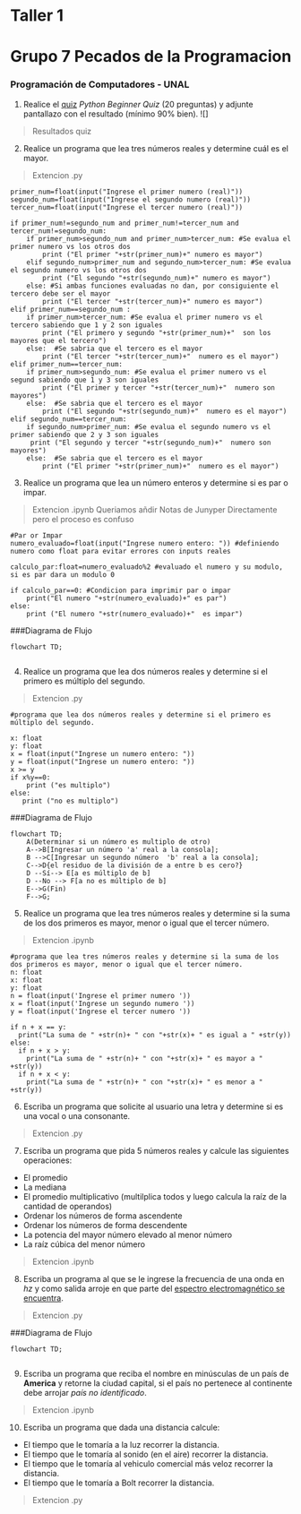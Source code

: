 # **Taller 1**

**Grupo 7 Pecados de la Programacion**
=============
### Programación de Computadores - UNAL

1. Realice el <a href="https://pythonspot.com/python-tests-quizes/">quiz</a> *Python Beginner Quiz* (20 preguntas) y adjunte pantallazo con el resultado (mínimo 90% bien).
![]
> Resultados quiz
2. Realice un programa que lea tres números reales y determine cuál es el mayor.
  > Extencion .py
```
primer_num=float(input("Ingrese el primer numero (real)"))
segundo_num=float(input("Ingrese el segundo numero (real)"))
tercer_num=float(input("Ingrese el tercer numero (real)"))

if primer_num!=segundo_num and primer_num!=tercer_num and tercer_num!=segundo_num:
    if primer_num>segundo_num and primer_num>tercer_num: #Se evalua el primer numero vs los otros dos
        print ("El primer "+str(primer_num)+" numero es mayor")
    elif segundo_num>primer_num and segundo_num>tercer_num: #Se evalua el segundo numero vs los otros dos
        print ("El segundo "+str(segundo_num)+" numero es mayor")
    else: #Si ambas funciones evaluadas no dan, por consiguiente el tercero debe ser el mayor
        print ("El tercer "+str(tercer_num)+" numero es mayor")
elif primer_num==segundo_num :
    if primer_num>tercer_num: #Se evalua el primer numero vs el tercero sabiendo que 1 y 2 son iguales
        print ("El primero y segundo "+str(primer_num)+"  son los mayores que el tercero")
    else:  #Se sabria que el tercero es el mayor
        print ("El tercer "+str(tercer_num)+"  numero es el mayor")
elif primer_num==tercer_num:  
    if primer_num>segundo_num: #Se evalua el primer numero vs el segund sabiendo que 1 y 3 son iguales
        print ("El primer y tercer "+str(tercer_num)+"  numero son mayores")
    else:  #Se sabria que el tercero es el mayor
        print ("El segundo "+str(segundo_num)+"  numero es el mayor")
elif segundo_num==tercer_num:  
    if segundo_num>primer_num: #Se evalua el segundo numero vs el primer sabiendo que 2 y 3 son iguales
     print ("El segundo y tercer "+str(segundo_num)+"  numero son mayores")
    else:  #Se sabria que el tercero es el mayor
        print ("El primer "+str(primer_num)+"  numero es el mayor")
```
3. Realice un programa que lea un número enteros y determine si es par o impar.
> Extencion .ipynb
> Queriamos añdir Notas de Junyper Directamente pero el proceso es confuso

```
#Par or Impar
numero_evaluado=float(input("Ingrese numero entero: ")) #definiendo numero como float para evitar errores con inputs reales

calculo_par:float=numero_evaluado%2 #evaluado el numero y su modulo, si es par dara un modulo 0

if calculo_par==0: #Condicion para imprimir par o impar
    print("El numero "+str(numero_evaluado)+" es par")
else:
    print ("El numero "+str(numero_evaluado)+"  es impar")

```

###Diagrama de Flujo

```mermaid
flowchart TD;
    
```
4. Realice un programa que lea dos números reales y determine si el primero es múltiplo del segundo.
> Extencion .py

```
#programa que lea dos números reales y determine si el primero es múltiplo del segundo.

x: float
y: float
x = float(input("Ingrese un numero entero: "))
y = float(input("Ingrese un numero entero: "))
x >= y
if x%y==0:
    print ("es multiplo")
else:
   print ("no es multiplo")
```

###Diagrama de Flujo

```mermaid
flowchart TD;
    A(Determinar si un número es multiplo de otro)
    A-->B[Ingresar un número 'a' real a la consola];
    B -->C[Ingresar un segundo número  'b' real a la consola];
    C-->D{el residuo de la división de a entre b es cero?}
    D --Sí--> E[a es múltiplo de b]
    D --No --> F[a no es múltiplo de b]
    E-->G(Fin)
    F-->G;
```
5. Realice un programa que lea tres números reales y determine si la suma de los dos primeros es mayor, menor o igual que el tercer número.
> Extencion .ipynb
```
#programa que lea tres números reales y determine si la suma de los dos primeros es mayor, menor o igual que el tercer número.
n: float
x: float
y: float
n = float(input('Ingrese el primer numero '))
x = float(input('Ingrese un segundo numero '))
y = float(input('Ingrese el tercer numero '))

if n + x == y:
  print("La suma de " +str(n)+ " con "+str(x)+ " es igual a " +str(y))
else:
  if n + x > y:
    print("La suma de " +str(n)+ " con "+str(x)+ " es mayor a " +str(y))
  if n + x < y:
    print("La suma de " +str(n)+ " con "+str(x)+ " es menor a " +str(y))
```

6. Escriba un programa que solicite al usuario una letra y determine si es una vocal o una consonante.
> Extencion .py

7. Escriba un programa que pida 5 números reales y calcule las siguientes operaciones:
  + El promedio
  + La mediana 
  + El promedio multiplicativo (multilplica todos y luego calcula la raíz de la cantidad de operandos)
  + Ordenar los números de forma ascendente
  + Ordenar los números de forma descendente
  + La potencia del mayor número elevado al menor número
  + La raíz cúbica del menor número
> Extencion .ipynb
8. Escriba un programa al que se le ingrese la frecuencia de una onda en *hz* y como salida arroje en que parte del <a href="https://es.wikipedia.org/wiki/Espectro_electromagn%C3%A9tico">espectro electromagnético se encuentra</a>.
> Extencion .py


###Diagrama de Flujo

```mermaid
flowchart TD;
    
```
9. Escriba un programa que reciba el nombre en minúsculas de un país de **America** y retorne la ciudad capital, si el país no pertenece al continente debe arrojar *país no identificado*.
> Extencion .ipynb
10. Escriba un programa que dada una distancia calcule:
+ El tiempo que le tomaría a la luz recorrer la distancia.
+ El tiempo que le tomaría al sonido (en el aire) recorrer la distancia.
+ El tiempo que le tomaría al vehiculo comercial más veloz recorrer la distancia.
+ El tiempo que le tomaría a Bolt recorrer la distancia.
> Extencion .py



